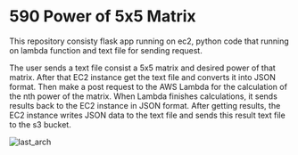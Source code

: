 # 590 Power of 5x5 Matrix
This repository consisty flask app running on ec2, python code that running on lambda function and text file for sending request.

The user sends a text file consist a 5x5 matrix and desired power of that matrix. After that EC2 instance get the text file and converts it into JSON format. Then make a post request to the AWS Lambda for the calculation of the nth power of the matrix. When Lambda finishes calculations, it sends results back to the EC2 instance in JSON format. After getting results, the EC2 instance writes JSON data to the text file and sends this result text file to the s3 bucket.





![last_arch](https://user-images.githubusercontent.com/57816597/209660066-e408f41e-93fa-45cc-82b5-04bccb8c6d8f.png)
